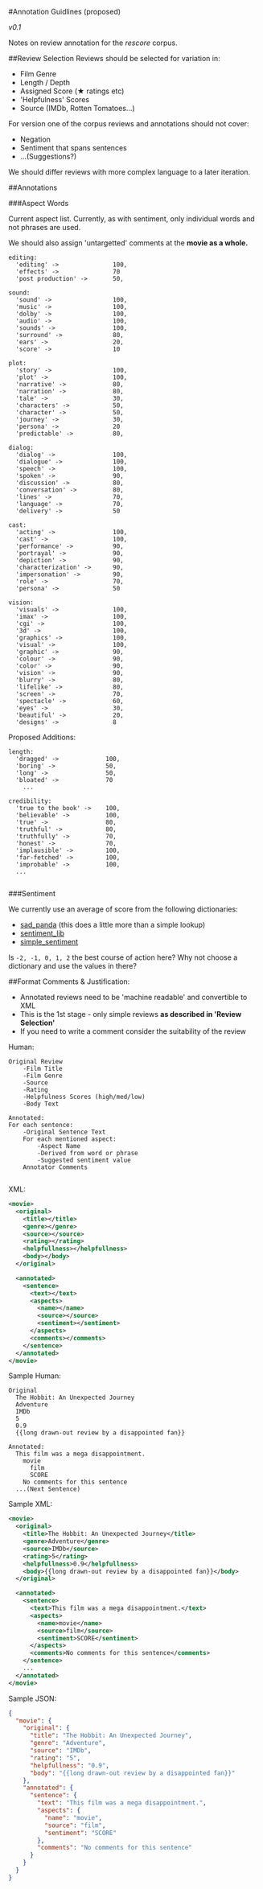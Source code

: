 #Annotation Guidlines (proposed)

*v0.1*

Notes on review annotation for the *rescore* corpus.

##Review Selection
Reviews should be selected for variation in:

* Film Genre
* Length / Depth
* Assigned Score (★ ratings etc)
* 'Helpfulness' Scores
* Source (IMDb, Rotten Tomatoes...)

For version one of the corpus reviews and annotations should not cover:

* Negation
* Sentiment that spans sentences
* ...(Suggestions?)

We should differ reviews with more complex language to a later iteration.

##Annotations

###Aspect Words

Current aspect list. Currently, as with sentiment, only individual words and not phrases are used.

We should also assign 'untargetted' comments at the **movie as a whole.**

```
editing:
  'editing' ->               100,
  'effects' ->               70
  'post production' ->       50,
  
sound:
  'sound' ->                 100,
  'music' ->                 100,
  'dolby' ->                 100,
  'audio' ->                 100,
  'sounds' ->                100,
  'surround' ->              80,
  'ears' ->                  20,
  'score' ->                 10
  
plot:
  'story' ->                 100,
  'plot' ->                  100,
  'narrative' ->             80,
  'narration' ->             80,
  'tale' ->                  30,
  'characters' ->            50,
  'character' ->             50,
  'journey' ->               30,
  'persona' ->               20
  'predictable' ->           80,
  
dialog:
  'dialog' ->                100,
  'dialogue' ->              100,
  'speech' ->                100,
  'spoken' ->                90,
  'discussion' ->            80,
  'conversation' ->          80,
  'lines' ->                 70,
  'language' ->              70,
  'delivery' ->              50
  
cast:
  'acting' ->                100,
  'cast' ->                  100,
  'performance' ->           90,
  'portrayal' ->             90,
  'depiction' ->             90,
  'characterization' ->      90,
  'impersonation' ->         90,
  'role' ->                  70,
  'persona' ->               50
  
vision:
  'visuals' ->               100,
  'imax' ->                  100,
  'cgi' ->                   100,
  '3d' ->                    100,
  'graphics' ->              100,
  'visual' ->                100,
  'graphic' ->               90,
  'colour' ->                90,
  'color' ->                 90,
  'vision' ->                90,
  'blurry' ->                80,
  'lifelike' ->              80,
  'screen' ->                70,
  'spectacle' ->             60,
  'eyes' ->                  30,
  'beautiful' ->             20,
  'designs' ->               8  
```

Proposed Additions:

```
length:
  'dragged' ->             100,
  'boring' ->              50,
  'long' ->                50,
  'bloated' ->             70	
	...
	
credibility:
  'true to the book' ->    100,
  'believable' ->          100,
  'true' ->                80,
  'truthful' ->            80,
  'truthfully' ->          70,
  'honest' ->              70,
  'implausible' ->         100,
  'far-fetched' ->         100,
  'improbable' ->          100,
  ...
  
```

###Sentiment

We currently use an average of score from the following dictionaries:

* [sad_panda](https://github.com/mattThousand/sad_panda/blob/master/lib/sad_panda/emotions/term_polarities.rb) (this does a little more than a simple lookup)
* [sentiment_lib](https://github.com/nzaillian/sentiment_lib/blob/master/lib/sentiment_lib/data/analysis/basic_dict/words.txt)
* [simple_sentiment](https://github.com/jherr/sentiment/blob/master/lib/simple_sentiment/dictionary.rb)

Is `-2, -1, 0, 1, 2` the best course of action here? Why not choose a dictionary and use the values in there?


##Format
Comments & Justification:

* Annotated reviews need to be 'machine readable' and convertible to XML
* This is the 1st stage - only simple reviews **as described in 'Review Selection'**
* If you need to write a comment consider the suitability of the review

Human:

```
Original Review
	-Film Title
	-Film Genre
	-Source
	-Rating
	-Helpfulness Scores (high/med/low)
	-Body Text

Annotated:
For each sentence:
	-Original Sentence Text
	For each mentioned aspect:
		-Aspect Name
		-Derived from word or phrase
		-Suggested sentiment value
	Annotator Comments
	
```
XML:

```xml
<movie>
  <original>
    <title></title>
    <genre></genre>
    <source></source>
    <rating></rating>
    <helpfullness></helpfullness>
    <body></body>
  </original>

  <annotated>
    <sentence>
      <text></text>
      <aspects>
        <name></name>
        <source></source>
        <sentiment></sentiment>
      </aspects>
      <comments></comments>
    </sentence>
  </annotated>
</movie>
```
Sample Human:

```
Original
  The Hobbit: An Unexpected Journey
  Adventure
  IMDb
  5
  0.9
  {{long drawn-out review by a disappointed fan}}

Annotated:
  This film was a mega disappointment.
    movie
      film
      SCORE
	No comments for this sentence
  ...(Next Sentence)
```

Sample XML:

```xml
<movie>
  <original>
    <title>The Hobbit: An Unexpected Journey</title>
    <genre>Adventure</genre>
    <source>IMDb</source>
    <rating>5</rating>
    <helpfullness>0.9</helpfullness>
    <body>{{long drawn-out review by a disappointed fan}}</body>
  </original>

  <annotated>
    <sentence>
      <text>This film was a mega disappointment.</text>
      <aspects>
        <name>movie</name>
        <source>film</source>
        <sentiment>SCORE</sentiment>
      </aspects>
      <comments>No comments for this sentence</comments>
    </sentence>
    ...
  </annotated>
</movie>
```

Sample JSON:

```json
{
  "movie": {
    "original": {
      "title": "The Hobbit: An Unexpected Journey",
      "genre": "Adventure",
      "source": "IMDb",
      "rating": "5",
      "helpfullness": "0.9",
      "body": "{{long drawn-out review by a disappointed fan}}"
    },
    "annotated": {
      "sentence": {
        "text": "This film was a mega disappointment.",
        "aspects": {
          "name": "movie",
          "source": "film",
          "sentiment": "SCORE"
        },
        "comments": "No comments for this sentence"
      }
    }
  }
}

```
